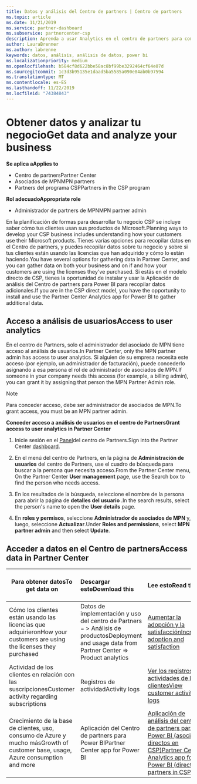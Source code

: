 ```yaml
---
title: Datos y análisis del Centro de partners | Centro de partners
ms.topic: article
ms.date: 11/21/2019
ms.service: partner-dashboard
ms.subservice: partnercenter-csp
description: Aprenda a usar Analytics en el centro de partners para comprender mejor su negocio y cómo los clientes usan las licencias que ha adquirido.
author: LauraBrenner
ms.author: labrenne
keywords: datos, análisis, análisis de datos, power bi
ms.localizationpriority: medium
ms.openlocfilehash: b584cf8d622bbe58ac8bf99be3292464cf64e07d
ms.sourcegitcommit: 1c3d3b95135e1daad5ba5585a090e84ab0b97594
ms.translationtype: MT
ms.contentlocale: es-ES
ms.lasthandoff: 11/22/2019
ms.locfileid: "74384843"
---
```

# <a name="get-data-and-analyze-your-business"></a><span data-ttu-id="d8614-104">Obtener datos y analizar tu negocio</span><span class="sxs-lookup"><span data-stu-id="d8614-104">Get data and analyze your business</span></span>

<span data-ttu-id="d8614-105">**Se aplica a**</span><span class="sxs-lookup"><span data-stu-id="d8614-105">**Applies to**</span></span>

- <span data-ttu-id="d8614-106">Centro de partners</span><span class="sxs-lookup"><span data-stu-id="d8614-106">Partner Center</span></span>
- <span data-ttu-id="d8614-107">Asociados de MPN</span><span class="sxs-lookup"><span data-stu-id="d8614-107">MPN partners</span></span>
- <span data-ttu-id="d8614-108">Partners del programa CSP</span><span class="sxs-lookup"><span data-stu-id="d8614-108">Partners in the CSP program</span></span>

<span data-ttu-id="d8614-109">**Rol adecuado**</span><span class="sxs-lookup"><span data-stu-id="d8614-109">**Appropriate role**</span></span>

- <span data-ttu-id="d8614-110">Administrador de partners de MPN</span><span class="sxs-lookup"><span data-stu-id="d8614-110">MPN partner admin</span></span>

<span data-ttu-id="d8614-111">En la planificación de formas para desarrollar tu negocio CSP se incluye saber cómo tus clientes usan sus productos de Microsoft.</span><span class="sxs-lookup"><span data-stu-id="d8614-111">Planning ways to develop your CSP business includes understanding how your customers use their Microsoft products.</span></span> <span data-ttu-id="d8614-112">Tienes varias opciones para recopilar datos en el Centro de partners, y puedes recopilar datos sobre tu negocio y sobre si tus clientes están usando las licencias que han adquirido y cómo lo están haciendo.</span><span class="sxs-lookup"><span data-stu-id="d8614-112">You have several options for gathering data in Partner Center, and you can gather data on both your business and on if and how your customers are using the licenses they've purchased.</span></span> <span data-ttu-id="d8614-113">Si estás en el modelo directo de CSP, tienes la oportunidad de instalar y usar la Aplicación de análisis del Centro de partners para Power BI para recopilar datos adicionales.</span><span class="sxs-lookup"><span data-stu-id="d8614-113">If you are in the CSP direct model, you have the opportunity to install and use the Partner Center Analytics app for Power BI to gather additional data.</span></span>

## <a name="access-to-user-analytics"></a><span data-ttu-id="d8614-114">Acceso a análisis de usuarios</span><span class="sxs-lookup"><span data-stu-id="d8614-114">Access to user analytics</span></span>

<span data-ttu-id="d8614-115">En el centro de Partners, solo el administrador del asociado de MPN tiene acceso al análisis de usuarios.</span><span class="sxs-lookup"><span data-stu-id="d8614-115">In Partner Center, only the MPN partner admin has access to user analytics.</span></span> <span data-ttu-id="d8614-116">Si alguien de su empresa necesita este acceso (por ejemplo, un administrador de facturación), puede concederlo asignando a esa persona el rol de administrador de asociados de MPN.</span><span class="sxs-lookup"><span data-stu-id="d8614-116">If someone in your company needs this access (for example, a billing admin), you can grant it by assigning that person the MPN Partner Admin role.</span></span>

>[!NOTE] 
><span data-ttu-id="d8614-117">Para conceder acceso, debe ser administrador de asociados de MPN.</span><span class="sxs-lookup"><span data-stu-id="d8614-117">To grant access, you must be an MPN partner admin.</span></span>

<span data-ttu-id="d8614-118">**Conceder acceso a análisis de usuarios en el centro de Partners**</span><span class="sxs-lookup"><span data-stu-id="d8614-118">**Grant access to user analytics in Partner Center**</span></span> 

1. <span data-ttu-id="d8614-119">Inicie sesión en el [Panel](https://partner.microsoft.com/dashboard)del centro de Partners.</span><span class="sxs-lookup"><span data-stu-id="d8614-119">Sign into the Partner Center [dashboard](https://partner.microsoft.com/dashboard).</span></span>

2. <span data-ttu-id="d8614-120">En el menú del centro de Partners, en la página de **Administración de usuarios** del centro de Partners, use el cuadro de búsqueda para buscar a la persona que necesita acceso.</span><span class="sxs-lookup"><span data-stu-id="d8614-120">From the Partner Center menu, On the Partner Center **User management** page, use the Search box to find the person who needs access.</span></span>
2.  <span data-ttu-id="d8614-121">En los resultados de la búsqueda, seleccione el nombre de la persona para abrir la página de **detalles del usuario** .</span><span class="sxs-lookup"><span data-stu-id="d8614-121">In the search results, select the person's name to open the **User details** page.</span></span>
3.  <span data-ttu-id="d8614-122">En **roles y permisos**, seleccione **Administrador de asociados de MPN** y, luego, seleccione **Actualizar**.</span><span class="sxs-lookup"><span data-stu-id="d8614-122">Under **Roles and permissions**, select **MPN partner admin** and then select **Update**.</span></span>

 
## <a name="access-data-in-partner-center"></a><span data-ttu-id="d8614-123">Acceder a datos en el Centro de partners</span><span class="sxs-lookup"><span data-stu-id="d8614-123">Access data in Partner Center</span></span>

|<span data-ttu-id="d8614-124">**Para obtener datos**</span><span class="sxs-lookup"><span data-stu-id="d8614-124">**To get data on**</span></span>   |<span data-ttu-id="d8614-125">**Descargar este**</span><span class="sxs-lookup"><span data-stu-id="d8614-125">**Download this**</span></span>   |<span data-ttu-id="d8614-126">**Lee esto**</span><span class="sxs-lookup"><span data-stu-id="d8614-126">**Read this**</span></span>   | <span data-ttu-id="d8614-127">**Se aplica a**</span><span class="sxs-lookup"><span data-stu-id="d8614-127">**Applies to**</span></span>    |
|---------------------|:-----------------------|:---------------|:--------------|
|<span data-ttu-id="d8614-128">Cómo los clientes están usando las licencias que adquirieron</span><span class="sxs-lookup"><span data-stu-id="d8614-128">How your customers are using the licenses they purchased</span></span>   |<span data-ttu-id="d8614-129">Datos de implementación y uso del centro de Partners = > Análisis de productos</span><span class="sxs-lookup"><span data-stu-id="d8614-129">Deployment and usage data from Partner Center => Product analytics</span></span>   |[<span data-ttu-id="d8614-130">Aumentar la adopción y la satisfacción</span><span class="sxs-lookup"><span data-stu-id="d8614-130">Increase adoption and satisfaction</span></span>](increasing-adoption-and-satisfaction.md)|<span data-ttu-id="d8614-131">Partners de CSP</span><span class="sxs-lookup"><span data-stu-id="d8614-131">CSP partners</span></span>|
|<span data-ttu-id="d8614-132">Actividad de los clientes en relación con las suscripciones</span><span class="sxs-lookup"><span data-stu-id="d8614-132">Customer activity regarding subscriptions</span></span>   |<span data-ttu-id="d8614-133">Registros de actividad</span><span class="sxs-lookup"><span data-stu-id="d8614-133">Activity logs</span></span>   |[<span data-ttu-id="d8614-134">Ver los registros de actividades de los clientes</span><span class="sxs-lookup"><span data-stu-id="d8614-134">View customer activity logs</span></span>](activity-logs.md)|<span data-ttu-id="d8614-135">Partners de CSP</span><span class="sxs-lookup"><span data-stu-id="d8614-135">CSP partners</span></span>   |
|<span data-ttu-id="d8614-136">Crecimiento de la base de clientes, uso, consumo de Azure y mucho más</span><span class="sxs-lookup"><span data-stu-id="d8614-136">Growth of customer base, usage, Azure consumption and more</span></span>   |<span data-ttu-id="d8614-137">Aplicación del Centro de partners para Power BI</span><span class="sxs-lookup"><span data-stu-id="d8614-137">Partner Center app for Power BI</span></span>   |[<span data-ttu-id="d8614-138">Aplicación de análisis del centro de partners para Power BI (asociados directos en CSP)</span><span class="sxs-lookup"><span data-stu-id="d8614-138">Partner Center Analytics app for Power BI (direct partners in CSP)</span></span>](power-bi-app-for-direct-partners.md)|<span data-ttu-id="d8614-139">Partners directos de CSP</span><span class="sxs-lookup"><span data-stu-id="d8614-139">CSP direct partners</span></span>|






